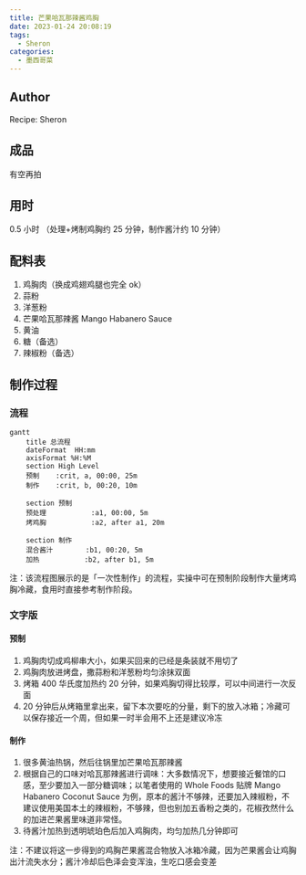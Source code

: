 ```yaml
---
title: 芒果哈瓦那辣酱鸡胸
date: 2023-01-24 20:08:19
tags:
  - Sheron
categories:
  - 墨西哥菜
---
```


## Author

Recipe: Sheron

## 成品

有空再拍

## 用时

0.5 小时 （处理+烤制鸡胸约 25 分钟，制作酱汁约 10 分钟）

## 配料表

1. 鸡胸肉（换成鸡翅鸡腿也完全 ok）
2. 蒜粉
3. 洋葱粉
4. 芒果哈瓦那辣酱 Mango Habanero Sauce
5. 黄油
6. 糖（备选）
7. 辣椒粉（备选）

## 制作过程

### 流程

```mermaid
gantt
    title 总流程
    dateFormat  HH:mm
    axisFormat %H:%M
    section High Level
    预制    :crit, a, 00:00, 25m
    制作    :crit, b, 00:20, 10m

    section 预制
    预处理           :a1, 00:00, 5m
    烤鸡胸           :a2, after a1, 20m

    section 制作
    混合酱汁        :b1, 00:20, 5m
    加热           :b2, after b1, 5m
```

注：该流程图展示的是「一次性制作」的流程，实操中可在预制阶段制作大量烤鸡胸冷藏，食用时直接参考制作阶段。

### 文字版

#### 预制

1. 鸡胸肉切成鸡柳串大小，如果买回来的已经是条装就不用切了
2. 鸡胸肉放进烤盘，撒蒜粉和洋葱粉均匀涂抹双面
3. 烤箱 400 华氏度加热约 20 分钟，如果鸡胸切得比较厚，可以中间进行一次反面
4. 20 分钟后从烤箱里拿出来，留下本次要吃的分量，剩下的放入冰箱；冷藏可以保存接近一个周，但如果一时半会用不上还是建议冷冻

#### 制作

1. 很多黄油热锅，然后往锅里加芒果哈瓦那辣酱
2. 根据自己的口味对哈瓦那辣酱进行调味：大多数情况下，想要接近餐馆的口感，至少要加入一部分糖调味；以笔者使用的 Whole Foods 贴牌 Mango Habanero Coconut Sauce 为例，原本的酱汁不够辣，还要加入辣椒粉，不建议使用美国本土的辣椒粉，不够辣，但也别加五香粉之类的，花椒孜然什么的加进芒果酱里味道非常怪。
3. 待酱汁加热到透明琥珀色后加入鸡胸肉，均匀加热几分钟即可

注：不建议将这一步得到的鸡胸芒果酱混合物放入冰箱冷藏，因为芒果酱会让鸡胸出汁流失水分；酱汁冷却后色泽会变浑浊，生吃口感会变差
